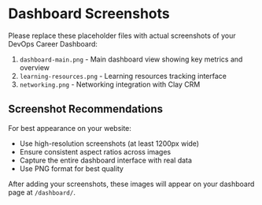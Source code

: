 # Dashboard Screenshots

Please replace these placeholder files with actual screenshots of your DevOps Career Dashboard:

1. `dashboard-main.png` - Main dashboard view showing key metrics and overview
2. `learning-resources.png` - Learning resources tracking interface
3. `networking.png` - Networking integration with Clay CRM

## Screenshot Recommendations

For best appearance on your website:
- Use high-resolution screenshots (at least 1200px wide)
- Ensure consistent aspect ratios across images
- Capture the entire dashboard interface with real data
- Use PNG format for best quality

After adding your screenshots, these images will appear on your dashboard page at `/dashboard/`.